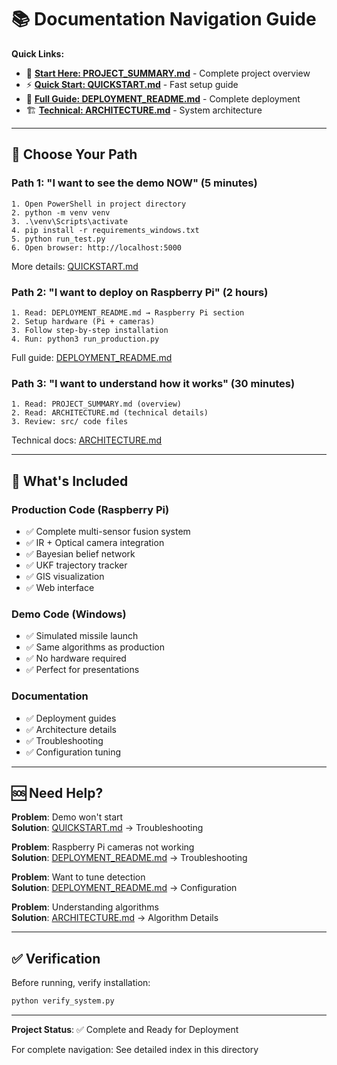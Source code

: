 # 📚 Documentation Navigation Guide

**Quick Links:**
- 🚀 **[Start Here: PROJECT_SUMMARY.md](PROJECT_SUMMARY.md)** - Complete project overview
- ⚡ **[Quick Start: QUICKSTART.md](QUICKSTART.md)** - Fast setup guide  
- 📖 **[Full Guide: DEPLOYMENT_README.md](DEPLOYMENT_README.md)** - Complete deployment
- 🏗️ **[Technical: ARCHITECTURE.md](ARCHITECTURE.md)** - System architecture

---

## 🎯 Choose Your Path

### Path 1: "I want to see the demo NOW" (5 minutes)
```
1. Open PowerShell in project directory
2. python -m venv venv
3. .\venv\Scripts\activate
4. pip install -r requirements_windows.txt
5. python run_test.py
6. Open browser: http://localhost:5000
```
More details: [QUICKSTART.md](QUICKSTART.md)

### Path 2: "I want to deploy on Raspberry Pi" (2 hours)
```
1. Read: DEPLOYMENT_README.md → Raspberry Pi section
2. Setup hardware (Pi + cameras)
3. Follow step-by-step installation
4. Run: python3 run_production.py
```
Full guide: [DEPLOYMENT_README.md](DEPLOYMENT_README.md)

### Path 3: "I want to understand how it works" (30 minutes)
```
1. Read: PROJECT_SUMMARY.md (overview)
2. Read: ARCHITECTURE.md (technical details)
3. Review: src/ code files
```
Technical docs: [ARCHITECTURE.md](ARCHITECTURE.md)

---

## 📁 What's Included

### Production Code (Raspberry Pi)
- ✅ Complete multi-sensor fusion system
- ✅ IR + Optical camera integration
- ✅ Bayesian belief network
- ✅ UKF trajectory tracker
- ✅ GIS visualization
- ✅ Web interface

### Demo Code (Windows)
- ✅ Simulated missile launch
- ✅ Same algorithms as production
- ✅ No hardware required
- ✅ Perfect for presentations

### Documentation
- ✅ Deployment guides
- ✅ Architecture details
- ✅ Troubleshooting
- ✅ Configuration tuning

---

## 🆘 Need Help?

**Problem**: Demo won't start  
**Solution**: [QUICKSTART.md](QUICKSTART.md) → Troubleshooting

**Problem**: Raspberry Pi cameras not working  
**Solution**: [DEPLOYMENT_README.md](DEPLOYMENT_README.md) → Troubleshooting

**Problem**: Want to tune detection  
**Solution**: [DEPLOYMENT_README.md](DEPLOYMENT_README.md) → Configuration

**Problem**: Understanding algorithms  
**Solution**: [ARCHITECTURE.md](ARCHITECTURE.md) → Algorithm Details

---

## ✅ Verification

Before running, verify installation:
```bash
python verify_system.py
```

---

**Project Status**: ✅ Complete and Ready for Deployment

For complete navigation: See detailed index in this directory
